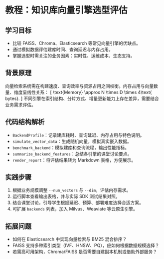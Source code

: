 # 教程：知识库向量引擎选型评估

## 学习目标
- 比较 FAISS、Chroma、Elasticsearch 等常见向量引擎的优缺点。
- 通过模拟数据评估建库时间、查询延迟与内存占用。
- 掌握选型时需关注的业务因素：实时性、运维成本、生态支持。

## 背景原理
向量检索系统需在构建速度、查询效率与资源占用之间权衡。内存占用与向量数量、维度呈线性关系：
\[
\text{Memory} \approx N \times D \times 4\text{ bytes}.
\]
不同引擎在索引结构、分片方式、增量更新能力上存在差异，需要结合业务需求评估。

## 代码结构解析
- `BackendProfile`：记录建库耗时、查询延迟、内存占用与特色说明。
- `simulate_vector_data`：生成随机向量，模拟真实嵌入数据。
- `benchmark_backend`：模拟建库和查询流程，输出性能指标。
- `summarize_backend_features`：总结各引擎的课堂讨论要点。
- `render_report`：将评估结果转为 Markdown 表格，方便展示。

## 实践步骤
1. 根据业务规模调整 `--num_vectors` 与 `--dim`，评估内存需求。
2. 运行脚本查看输出表格，并与实际 SDK 测试结果对照。
3. 结合课堂讨论，引导学生根据延迟、预算、部署难度选择合适方案。
4. 可扩展 `backends` 列表，加入 Milvus、Weaviate 等云原生引擎。

## 拓展问题
- 如何在 Elasticsearch 中实现向量检索与 BM25 混合排序？
- FAISS 支持多种索引类型（IVF、HNSW、PQ），应如何根据数据规模选择？
- 若需高可用架构，Chroma/FAISS 是否需要自建副本机制或借助外部服务？
